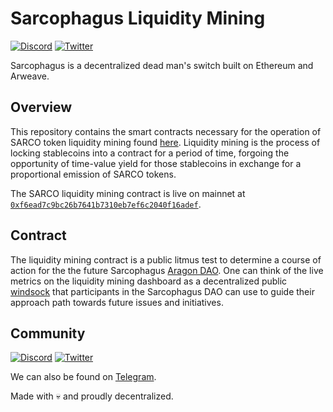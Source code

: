 # Sarcophagus Liquidity Mining
[![Discord](https://img.shields.io/discord/753398645507883099?color=768AD4&label=discord)](https://discord.com/channels/753398645507883099/)
[![Twitter](https://img.shields.io/twitter/follow/sarcophagusio?style=social)](https://twitter.com/sarcophagusio)

Sarcophagus is a decentralized dead man's switch built on Ethereum and Arweave.

## Overview
This repository contains the smart contracts necessary for the operation of SARCO token liquidity mining found [here](https://mining.sarcophagus.io). Liquidity mining is the process of locking stablecoins into a contract for a period of time, forgoing the opportunity of time-value yield for those stablecoins in exchange for a proportional emission of SARCO tokens.

The SARCO liquidity mining contract is live on mainnet at [`0xf6ead7c9bc26b7641b7310eb7ef6c2040f16adef`](https://etherscan.io/address/0xf6ead7c9bc26b7641b7310eb7ef6c2040f16adef).

## Contract
The liquidity mining contract is a public litmus test to determine a course of action for the the future Sarcophagus [Aragon DAO](https://aragon.org/dao). One can think of the live metrics on the liquidity mining dashboard as a decentralized public [windsock](https://en.wikipedia.org/wiki/Windsock) that participants in the Sarcophagus DAO can use to guide their approach path towards future issues and initiatives. 

## Community
[![Discord](https://img.shields.io/discord/753398645507883099?color=768AD4&label=discord)](https://discord.com/channels/753398645507883099/)
[![Twitter](https://img.shields.io/twitter/follow/sarcophagusio?style=social)](https://twitter.com/sarcophagusio)

We can also be found on [Telegram](https://t.me/sarcophagusio).

Made with :skull: and proudly decentralized.